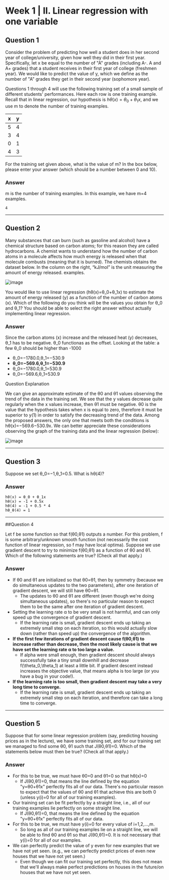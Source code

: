 # Week 1 | II. Linear regression with one variable

## Question 1


Consider the problem of predicting how well a student does in her second year of college/university, given how well they did in their first year. Specifically, let x be equal to the number of "A" grades (including A-. A and A+ grades) that a student receives in their first year of college (freshmen year). We would like to predict the value of y, which we define as the number of "A" grades they get in their second year (sophomore year). 

Questions 1 through 4 will use the following training set of a small sample of different students' performances. Here each row is one training example. Recall that in linear regression, our hypothesis is $hθ(x)=θ_0+θ_1x$, and we use m to denote the number of training examples.

| x | y |
|---|---|
| 5	| 4 |
| 3	| 4 |
| 0	| 1 |
| 4	| 3 |

For the training set given above, what is the value of m? In the box below, please enter your answer (which should be a number between 0 and 10).

### Answer

m is the number of training examples. In this example, we have m=4 examples.

	4
	
---

## Question 2


Many substances that can burn (such as gasoline and alcohol) have a chemical structure based on carbon atoms; for this reason they are called hydrocarbons. A chemist wants to understand how the number of carbon atoms in a molecule affects how much energy is released when that molecule combusts (meaning that it is burned). The chemists obtains the dataset below. In the column on the right, “kJ/mol” is the unit measuring the amount of energy released. 
examples.

![image](https://d396qusza40orc.cloudfront.net/ml/images/2.2-quiz-1.png)

You would like to use linear regression (hθ(x)=θ_0+θ_1x) to estimate the amount of energy released (y) as a function of the number of carbon atoms (x). Which of the following do you think will be the values you obtain for θ_0 and θ_1? You should be able to select the right answer without actually implementing linear regression.

### Answer

Since the carbon atoms (x) increase and the released heat (y) decreases, θ_1 has to be negative.
θ_0 functionas as the offset. Looking at the table:
a few θ_0 should be  higher than -1000


* θ_0=−1780.0,θ_1=−530.9
* **θ_0=−569.6,θ_1=−530.9**
* θ_0=−1780.0,θ_1=530.9
* θ_0=−569.6,θ_1=530.9

Question Explanation

We can give an approximate estimate of the θ0 and θ1 values observing the trend of the data in the training set. We see that the y values decrease quite regularly when the x values increase, then θ1 must be negative. θ0 is the value that the hypothesis takes when x is equal to zero, therefore it must be superior to y(1) in order to satisfy the decreasing trend of the data. Among the proposed answers, the only one that meets both the conditions is hθ(x)=−569.6−530.9x. We can better appreciate these considerations observing the graph of the training data and the linear regression (below): 

![image](https://d396qusza40orc.cloudfront.net/ml/images/2.2-quiz1-exp.png)


---

## Question 3

Suppose we set θ_0=−1,θ_1=0.5. What is hθ(4)?

### Answer

	hθ(x) = θ_0 + θ_1x
	hθ(x) = -1 + 0.5x
	hθ(4) = -1 + 0.5 * 4
	hθ_θ(4) = 1
	
---

##Question 4

Let f be some function so that f(θ0,θ1) outputs a number. For this problem, f is some arbitrary/unknown smooth function (not necessarily the cost function of linear regression, so f may have local optima). Suppose we use gradient descent to try to minimize f(θ0,θ1) as a function of θ0 and θ1. Which of the following statements are true? (Check all that apply.)

### Answer

* If θ0 and θ1 are initialized so that θ0=θ1, then by symmetry (because we do simultaneous updates to the two parameters), after one iteration of gradient descent, we will still have θ0=θ1.
	* 	The updates to θ0 and θ1 are different (even though we're doing simultaneous updates), so there's no particular reason to expect them to be the same after one iteration of gradient descent.
* Setting the learning rate α to be very small is not harmful, and can only speed up the convergence of gradient descent.
	* If the learning rate is small, gradient descent ends up taking an extremely small step on each iteration, so this would actually slow down (rather than speed up) the convergence of the algorithm. 
* **If the first few iterations of gradient descent cause f(θ0,θ1) to increase rather than decrease, then the most likely cause is that we have set the learning rate α to too large a value.**
	* If alpha were small enough, then gradient descent should always successfully take a tiny small downhill and decrease f(\theta_0,\theta_1) at least a little bit. If gradient descent instead increases the objective value, that means alpha is too large (or you have a bug in your code!). 	
* **If the learning rate is too small, then gradient descent may take a very long time to converge.**
	* 	If the learning rate is small, gradient descent ends up taking an extremely small step on each iteration, and therefore can take a long time to converge.


---

## Question 5

Suppose that for some linear regression problem (say, predicting housing prices as in the lecture), we have some training set, and for our training set we managed to find some θ0, θ1 such that J(θ0,θ1)=0. Which of the statements below must then be true? (Check all that apply.)

### Answer

* For this to be true, we must have θ0=0 and θ1=0 so that hθ(x)=0
	*  If J(θ0,θ1)=0, that means the line defined by the equation "y=θ0+θ1x" perfectly fits all of our data. There's no particular reason to expect that the values of θ0 and θ1 that achieve this are both 0 (unless y(i)=0 for all of our training examples).
* Our training set can be fit perfectly by a straight line, i.e., all of our training examples lie perfectly on some straight line.
	* If J(θ0,θ1)=0, that means the line defined by the equation "y=θ0+θ1x" perfectly fits all of our data.
* For this to be true, we must have y(i)=0 for every value of i=1,2,…,m.
	* So long as all of our training examples lie on a straight line, we will be able to find θ0 and θ1 so that J(θ0,θ1)=0. It is not necessary that y(i)=0 for all of our examples.
* We can perfectly predict the value of y even for new examples that we have not yet seen. (e.g., we can perfectly predict prices of even new houses that we have not yet seen.)
	* Even though we can fit our training set perfectly, this does not mean that we'll always make perfect predictions on houses in the future/on houses that we have not yet seen.








